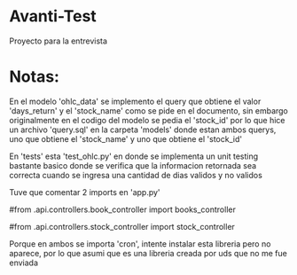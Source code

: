 # Avanti-Test
Proyecto para la entrevista 

# Notas:
En el modelo 'ohlc_data' se implemento el query que obtiene el valor 'days_return' y el 'stock_name' como se pide en el documento, sin embargo originalmente en el codigo del modelo se pedia el 'stock_id' por lo que hice un archivo 'query.sql' en la carpeta 'models' donde estan ambos querys, uno que obtiene el 'stock_name' y uno que obtiene el 'stock_id'

En 'tests' esta 'test_ohlc.py' en donde se implementa un unit testing bastante basico donde se verifica que la informacion retornada sea correcta cuando se ingresa una cantidad de dias validos y no validos

Tuve que comentar 2 imports en 'app.py'

#from .api.controllers.book_controller import books_controller

#from .api.controllers.stock_controller import stock_controller

Porque en ambos se importa 'cron', intente instalar esta libreria pero no aparece, por lo que asumi que es una libreria creada por uds que no me fue enviada
